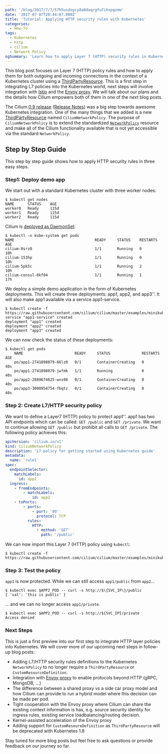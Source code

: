 ```yaml
---
path: '/blog/2017/7/7/57h5usdogcy8a0daqrgfu7ikxpgzmw'
date: '2017-07-07T20:44:07.000Z'
title: 'Tutorial: Applying HTTP security rules with Kubernetes'
categories:
  - How-To
tags:
  - Kubernetes
  - http
  - cilium
  - Network Policy
ogSummary: 'Learn how to apply Layer 7 (HTTP) security rules in Kubernetes using Cilium. This guide walks you through defining and testing policies for incoming and outgoing traffic, with insights into how Cilium enables deeper integration with Istio and Envoy.'
---
```


This blog post focuses on Layer 7 (HTTP) policy rules and how to apply them for both outgoing and incoming connections in the context of a Kubernetes cluster using a [ThirdPartyResource](https://kubernetes.io/docs/tasks/access-kubernetes-api/extend-api-third-party-resource/). This is a first step in integrating L7 policies into the Kubernetes world, next steps will involve integration with [Istio](https://istio.io/) and the [Envoy proxy](https://github.com/lyft/envoy). We will talk about our plans and the details how Cilium empowers both of them in one of the next blog posts.

The Cilium [0.9 release](https://www.cilium.io/blog/2017/5/31/cilium-v09-released-hello-kubernetes) ([Release Notes](https://github.com/cilium/cilium/releases/tag/v0.9.0)) was a big step towards awesome Kubernetes integration. One of the many things that we added is a new [ThirdPartyResource](https://kubernetes.io/docs/tasks/access-kubernetes-api/extend-api-third-party-resource/) named `CiliumNetworkPolicy`. The purpose of `CiliumNetworkPolicy` is to extend the standardized [`NetworkPolicy`](https://kubernetes.io/docs/concepts/services-networking/network-policies/) resource and make all of the Cilium functionality available that is not yet accessible via the standard `NetworkPolicy`.

## Step by Step Guide

This step by step guide shows how to apply HTTP security rules in three easy steps.

### Step1: Deploy demo app

We start out with a standard Kubernetes cluster with three worker nodes:

```
$ kubectl get nodes
NAME      STATUS    AGE
worker0   Ready     115d
worker1   Ready     115d
worker2   Ready     115d
```

Cilium is [deployed as DaemonSet](http://docs.cilium.io/en/stable/gettingstarted/#getting-started-using-kubernetes):

```
$ kubectl -n kube-system get pods
NAME                                    READY     STATUS    RESTARTS   AGE
cilium-0srz0                            1/1       Running   0          10h
cilium-153hp                            1/1       Running   0          10h
cilium-5pk5c                            1/1       Running   2          10h
cilium-consul-0kf04                     1/1       Running   1          17h
```

We deploy a simple demo application in the form of Kubernetes deployments. This will create three deployments: app1, app2, and app3'\'. It will also make app1 available via a service app1-service.

```
$ kubectl create -f https://raw.githubusercontent.com/cilium/cilium/master/examples/minikube/demo.yaml
service "app1-service" created
deployment "app1" created
deployment "app2" created
deployment "app3" created
```

We can now check the status of these deployments:

```
$ kubectl get pods
    NAME                       READY     STATUS              RESTARTS   AGE
    po/app1-2741898079-66lz0   0/1       ContainerCreating   0          40s
    po/app1-2741898079-jwfmk   1/1       Running             0          40s
    po/app2-2889674625-wxs08   0/1       ContainerCreating   0          40s
    po/app3-3000954754-fbqtz   0/1       ContainerCreating   0          40s
```

### Step 2: Create L7/HTTP security policy

We want to define a Layer7 (HTTP) policy to protect app1'\'. app1 has two API endpoints which can be called: `GET /public` and `GET /private`. We want to continue allowing `GET /public` but prohibit all calls to `GET /private`. The following policy achieves this:

```yaml
apiVersion: 'cilium.io/v1'
kind: CiliumNetworkPolicy
description: 'L7 policy for getting started using Kubernetes guide'
metadata:
  name: 'rule1'
spec:
  endpointSelector:
    matchLabels:
      id: app1
  ingress:
    - fromEndpoints:
        - matchLabels:
            id: app2
    - toPorts:
        - ports:
            - port: '80'
              protocol: TCP
          rules:
            HTTP:
              - method: 'GET'
                path: '/public'
```

We can now import this Layer 7 (HTTP) policy using `kubectl`:

```
$ kubectl create -f https://raw.githubusercontent.com/cilium/cilium/master/examples/minikube/l3_l4_l7_policy.yaml
```

### Step 3: Test the policy

`app1` is now protected. While we can still access `app1/public` from `app2`...

```
$ kubectl exec $APP2_POD -- curl -s http://$\{SVC_IP\}/public
{ 'val': 'this is public' }
```

... and we can no longer access `app1/private`.

```
$ kubectl exec $APP2_POD -- curl -s http://${SVC_IP}/private
Access denied
```

### Next Steps

This is just a first preview into our first step to integrate HTTP layer policies into Kubernetes. We will cover more of our upcoming next steps in follow-up blog posts:

- Adding L7/HTTP security rules definitions to the Kubernetes `NetworkPolicy` to no longer require a `ThirdPartyResource` or `CustomResourceDefinition`.
- Integration with [Envoy proxy](https://github.com/lyft/envoy) to enable protocols beyond HTTP (gRPC, MongoDB, ...)
- The difference between a shared proxy vs a side car proxy model and how Cilium can provide to run a hybrid model where this decision can be made per pod.
- Tight cooperation with the Envoy proxy where Cilium can share the existing context information is has, e.g. source security identity for ingress rules, existing service loadbalancing/routing decision.
- Kernel-assisted acceleration of the Envoy proxy
- Adding support for `CustomResoureDefinition` as `ThirdPartyResource` will be deprecated with Kubernetes 1.8

Stay tuned for more blog posts but feel free to ask questions or provide feedback on our journey so far.

